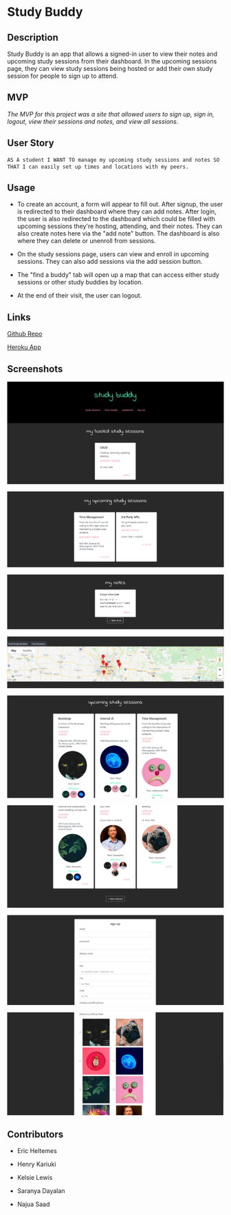 # Study Buddy

## Description
Study Buddy is an app that allows a signed-in user to view their notes and upcoming study sessions from their dashboard. In the upcoming sessions page, they can view study sessions being hosted or add their own study session for people to sign up to attend.

## MVP
*The MVP for this project was a site that allowed users to sign up, sign in, logout, view their sessions and notes, and view all sessions.*

## User Story
```
AS A student I WANT TO manage my upcoming study sessions and notes SO THAT I can easily set up times and locations with my peers.
```

## Usage
* To create an account, a form will appear to fill out. After signup, the user is redirected to their dashboard where they can add notes. After login, the user is also redirected to the dashboard which could be filled with upcoming sessions they're hosting, attending, and their notes. They can also create notes here via the "add note" button. The dashboard is also where they can delete or unenroll from sessions. 

* On the study sessions page, users can view and enroll in upcoming sessions. They can also add sessions via the add session button.

* The "find a buddy" tab will open up a map that can access either study sessions or other study buddies by location.

* At the end of their visit, the user can logout.

## Links
[Github Repo](https://github.com/najuasaad/StudyBuddy)

[Heroku App](https://mysterious-bayou-93387.herokuapp.com/)

## Screenshots

![Screenshot1](./images/dashboard1.jpg)

![Screenshot2](./images/dashboard2.jpg)

![Screenshot3](./images/dashboard3.jpg)

![Screenshot6](./images/findabuddy.jpg)

![Screenshot4](./images/homepage1.jpg)

![Screenshot5](./images/homepage2.jpg)

![Screenshot7](./images/signup1.jpg)

![Screenshot8](./images/signup2.jpg)

## Contributors

* Eric Heltemes

* Henry Kariuki

* Kelsie Lewis

* Saranya Dayalan

* Najua Saad
